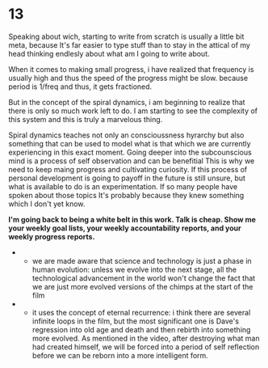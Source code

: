  # 13
 

 Speaking about wich, starting to write from scratch is usually a little bit meta, because It's far easier to type stuff than to stay in the attical of my head thinking endlesly about what am I going to write about. 
 
When it comes to making small progress, i have realized that frequency is usually high and thus the speed of the progress might be slow. because period is 1/freq and thus, it gets fractioned.

But in the concept of the spiral dynamics, i am beginning to realize that there is only so much work left to do. I am starting to see the complexity of this system and this is truly a marvelous thing.

Spiral dynamics teaches not only an conscioussness hyrarchy but also something that can be used to model what is that which we are currently experiencing in this exact moment. Going deeper into the subcounscious mind is a process of self observation and can be benefitial 
This is why we need to keep maing progress and cultivating curiosity. If this process of personal development is going to payoff in the future is still unsure, but what is available to do is an experimentation. 
If so many people have spoken about those topics It's probably because they knew something which I don't yet know.

**I'm going back to being a white belt in this work.  Talk is cheap.  Show me your weekly goal lists, your weekly accountability reports, and your weekly progress reports.**

* - we are made aware that science and technology is just a phase in human evolution: unless we evolve into the next stage, all the technological advancement in the world won't change the fact that we are just more evolved versions of the chimps at the start of the film 

* - it uses the concept of eternal recurrence: i think there are several infinite loops in the film, but the most significant one is Dave's regression into old age and death and then rebirth into something more evolved. As mentioned in the video, after destroying what man had created himself, we will be forced into a period of self reflection before we can be reborn into a more intelligent form. 

